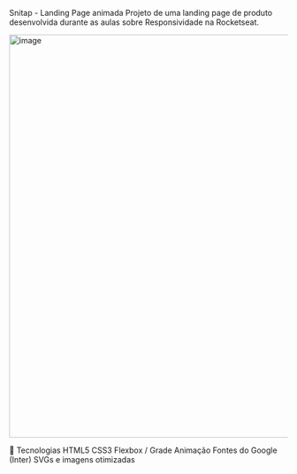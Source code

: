   Snitap - Landing Page animada
Projeto de uma landing page de produto desenvolvida durante as aulas sobre Responsividade na Rocketseat.

<img width="1024" height="728" alt="image" src="https://github.com/user-attachments/assets/0065721c-7ff7-48db-a418-adf03ea7b321" />


🚀 Tecnologias
HTML5
CSS3
Flexbox / Grade
Animação
Fontes do Google (Inter)
SVGs e imagens otimizadas
